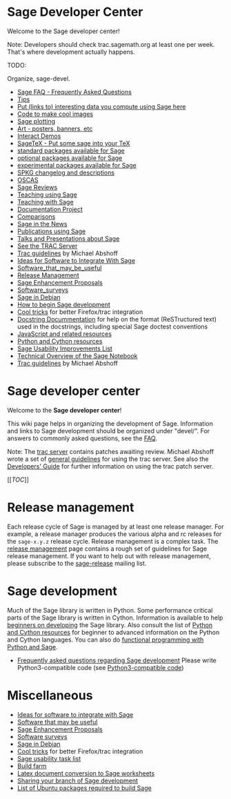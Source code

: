 

# Sage Developer Center

Welcome to the Sage developer center! 

Note:  Developers should check trac.sagemath.org at least one per week. That's where development actually happens. 

TODO: 

Organize, sage-devel. 

* <a href="/faq">Sage FAQ - Frequently Asked Questions</a> 
* <a href="/Tips">Tips</a> 
* <a href="/data">Put (links to) interesting data you compute using Sage here</a> 
* <a href="/pics">Code to make cool images</a> 
* <a href="/plot">Sage plotting</a> 
* <a href="/art">Art - posters, banners, etc</a> 
* <a href="/interact">Interact Demos</a> 
* <a class="http" href="http://tug.ctan.org/pkg/sagetex">SageTeX - Put some sage into your TeX</a> 
* <a href="/standard_packages_available_for_SAGE">standard packages available for Sage</a> 
* <a href="/optional_packages_available_for_SAGE">optional packages available for Sage</a> 
* <a href="/experimental_packages_available_for_SAGE">experimental packages available for Sage</a> 
* <a href="/Sage_Spkg_Tracking">SPKG changelog and descriptions</a> 
* <a href="/OSCAS">OSCAS</a> 
* <a href="/SAGE_Reviews">Sage Reviews</a> 
* <a href="/Teaching_using_SAGE">Teaching using Sage</a> 
* <a href="/Teaching_with_SAGE">Teaching with Sage</a> 
* <a href="/DocumentationProject">Documentation Project</a> 
* <a href="/Comparisons">Comparisons</a> 
* <a href="/SAGE_in_the_News">Sage in the News</a> 
* <a href="/Publications_using_SAGE">Publications using Sage</a> 
* <a href="/Talks">Talks and Presentations about Sage</a> 
* <a class="http" href="http://trac.sagemath.org/sage_trac/">See the TRAC Server</a> 
* <a href="/TracGuidelines">Trac guidelines</a> by Michael Abshoff 
* <a href="/Software">Ideas for Software to Integrate With Sage</a> 
* <a href="/Software_that_may_be_useful">Software_that_may_be_useful</a> 
* <a href="/devel/ReleaseManagement">Release Management</a> 
* <a href="/SEP">Sage Enhancement Proposals</a> 
* <a href="/Software_surveys">Software_surveys</a> 
* <a href="/debian">Sage in Debian</a> 
* <a href="/HowToBeginSageDevelopment">How to begin Sage development</a> 
* <a href="/firefox-trac">Cool tricks</a> for better Firefox/trac integration 
* <a href="/combinat/HelpOnTheDoc">Docstring Docummentation</a> for help on the format (ReSTructured text) used in the docstrings, including special Sage doctest conventions 
* <a href="/JavascriptResources">JavaScript and related resources</a> 
* <a href="/PythonResources">Python and Cython resources</a> 
* <a href="/SageUsability">Sage Usability Improvements List</a> 
* <a href="/SageNotebook">Technical Overview of the Sage Notebook</a> 
* <a href="/TracGuidelines">Trac guidelines</a> by Michael Abshoff 

# Sage developer center

Welcome to the **Sage developer center**! 

This wiki page helps in organizing the development of Sage. Information and links to Sage development should be organized under "devel/". For answers to commonly asked questions, see the <a class="http" href="http://www.sagemath.org/doc/faq/">FAQ</a>. 

Note: The <a class="http" href="http://trac.sagemath.org/sage_trac/">trac server</a> contains patches awaiting review. Michael Abshoff wrote a set of <a class="http" href="http://www.sagemath.org/doc/developer/trac.html">general guidelines</a> for using the trac server. See also the <a class="http" href="http://www.sagemath.org/doc/developer/trac.html">Developers' Guide</a> for further information on using the trac patch server. 

[[_TOC_]] 


# Release management

Each release cycle of Sage is managed by at least one release manager. For example, a release manager produces the various alpha and rc releases for the `sage-x.y.z` release cycle. Release management is a complex task. The <a href="/devel/ReleaseManagement">release management</a> page contains a rough set of guidelines for Sage release management. If you want to help out with release management, please subscribe to the <a class="http" href="http://groups.google.com/group/sage-release">sage-release</a> mailing list. 


# Sage development

Much of the Sage library is written in Python. Some performance critical parts of the Sage library is written in Cython. Information is available to help <a href="/devel/BeginSageDevelopment">beginners on developing</a> the Sage library. Also consult the list of <a href="/devel/PythonCythonResources">Python and Cython resources</a> for beginner to advanced information on the Python and Cython languages. You can also do <a href="/devel/FunctionalProgramming">functional programming with Python and Sage</a>. 

* <a class="http" href="http://www.sagemath.org/doc/faq/faq-contribute.html">Frequently asked questions regarding Sage development</a> Please write Python3-compatible code (see <a href="/Python3-compatible%20code">Python3-compatible code</a>)


# Miscellaneous

* <a href="/devel/SoftwareToIntegrate">Ideas for software to integrate with Sage</a> 
* <a href="/devel/UsefulSoftware">Software that may be useful</a> 
* <a href="/devel/SEP">Sage Enhancement Proposals</a> 
* <a href="/devel/SoftwareSurveys">Software surveys</a> 
* <a href="/devel/DebianSage">Sage in Debian</a> 
* <a href="/firefox-trac">Cool tricks</a> for better Firefox/trac integration 
* <a href="/devel/SageTasks">Sage usability task list</a> 
* <a href="/devel/BuildFarm">Build farm</a> 
* <a href="/devel/LatexToWorksheet">Latex document conversion to Sage worksheets</a>  
* <a href="/SharingYourBranch">Sharing your branch of Sage development</a> 
* <a href="/prerequisitesUbuntu">List of Ubuntu packages required to build Sage</a> 